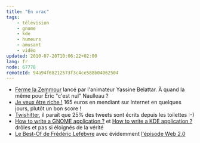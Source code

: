 ```yaml
---
title: "En vrac"
tags:
    - télévision
    - gnome
    - kde
    - humeurs
    - amusant
    - vidéo
updated: 2010-07-20T10:06:22+02:00
lang: fr
node: 67778
remoteId: 94a94f68212573f3c4ce588b04062504
---
```

* [Ferme la Zemmour](http://www.fermelazemmour.com/) lancé par l'animateur Yassine Belattar. À quand la même pour Éric &quot;c'est nul&quot; Naulleau ?
* [Je veux être riche !](http://je-veux-etre-riche.com/) 165 euros en mendiant sur Internet en quelques jours, plutôt un bon score !
* [Twishitter](http://twishitter.com), il paraît que 25% des tweets sont écrits depuis les toilettes :-)
* [How to write a GNOME application ?](http://linuxhaters.blogspot.com/2008/06/how-to-write-gnome-application.html) et [How to write a KDE application ?](http://linuxhaters.blogspot.com/2008/06/how-to-write-kde-application.html) drôles et pas si éloignés de la vérité
* [Le Best-Of de Frédéric Lefebvre](http://www.dailymotion.com/relevance/search/lefebvre/video/x91i4c_le-best-of-de-frederic-lefebvre_news) avec évidemment [l'épisode Web 2.0](/post/et-pan)

